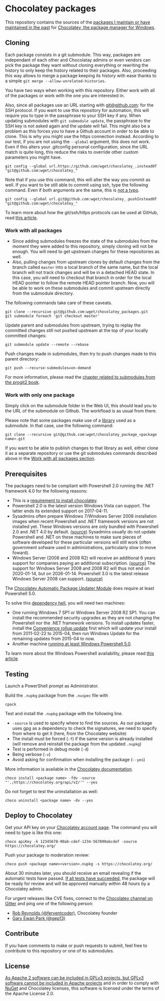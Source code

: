 # Chocolatey packages

This repository contains the sources of the [packages I maintain or have maintained in the past](https://chocolatey.org/profiles/wget/) for [Chocolatey, the package manager for Windows](https://chocolatey.org/).

## Cloning

Each package consists in a git submodule. This way, packages are independant of each other and Chocolatay admins or even vendors can pick the package they want without cloning everything or rewriting the history to only keep the history related to their packages. Also, proceeding this way allows to merge a package keeping its history with ease thanks to a simple `git merge --allow-unrelated-histories`.

You have two ways when working with this repository. Either work with all of the packages or work with the one you are interested in.

Also, since all packages use an URL starting with git@github.com: for the SSH protocol. If you want to use this repository for automation, this will require you to type in the passphrase to your SSH key if any. When updating submodules with `git submodule update`, the passphrase to the SSH key is not asked again and the update will fail. This might also be a problem as this forces you to have a Github account in order to be able to clone. This is why you might use the https connection instead. According to our test, if you are not using the `--global` argument, this does not work. Even if this alters your .gitconfig personal configuration, since the URL match is quite long, this reduce the risks to override other custom parameters you might have.

    git config --global url.https://github.com/wget/chocolatey_.insteadOf "git@github.com:wget/chocolatey_"

Note that if you use this command, this will alter the way you commit as well. If you want to be still able to commit using ssh, type the following command. Even if both arguments are the same, this is [not a typo](https://groups.google.com/forum/#!topic/repo-discuss/jQq2Rn3gd0Q).

    git config --global url.git@github.com:wget/chocolatey_.pushInsteadOf "git@github.com:wget/chocolatey_"

To learn more about how the git/ssh/https protocols can be used at GitHub, read [this article](https://gist.github.com/grawity/4392747).

### Work with all packages

* Since adding submodules freezes the state of the submodules from the moment they were added to this repository, simply cloning will not be enough. You will need to get upstream changes for these repositories as well.
* Also, pulling changes from upstream clones by default changes from the branch called `master` into a local branch of the same name, but the local branch will not track changes and will be in a detached HEAD state. In this case, you will need to checkout that branch in order for the local HEAD pointer to follow the remote HEAD pointer branch. Now, you will be able to work on these submodules and commit upstream directly from the submodule directory.
 
The following commands take care of these caveats.

    git clone --recursive git@github.com:wget/chocolatey_packages.git
    git submodule foreach 'git checkout master'

Update parent and submodules from upstream, trying to replay the committed changes still not pushed upstream at the top of your locally committed changes:

    git submodule update --remote --rebase

Push changes made in submodules, then try to push changes made to this parent directory:

    git push --recurse-submodules=on-demand
    
For more information, please read the [chapter related to submodules from the progit2 book](https://github.com/progit/progit2/blob/master/book/07-git-tools/sections/submodules.asc).

### Work with only one package

Simply click on the submodule folder in the Web UI, this should lead you to the URL of the submodule on Github. The workfload is as usual from there.

Please note that some packages make use of a [library](https://github.com/wget/chocolatey_custom_functions) used as a submodule. In that case, use the following command:

    git clone --recursive git@github.com:wget/chocolatey_package_<package name>.git

If you want to be able to publish changes to that library as well, either clone it as a separate repository or use the git submodules commands described above in the [Work with all packages section](#work-with-all-packages).

## Prerequisites

The packages need to be compliant with Powershell 2.0 running the .NET framework 4.0 for the following reasons:

* This is a [requirement to install chocolatey](https://chocolatey.org/install#requirements).
* Powershell 2.0 is the latest version Windows Vista can support. The latter ends its extended support on 2017-04-11. 
* Sysadmins often prepare Windows 7/Windows Server 2008 installation images when recent Powershell and .NET framework versions are not installed yet. These Windows versions are only bundled with Powershell 2.0 and .NET 4.0 by default. [(source)](https://chocolatey.org/packages/openvpn#comment-2991181108) Sysadmins usually do not update Powershell and .NET on these machines to make sure pieces of software developed for these particular versions will still work (often government sofware used in administrations, particularly slow to move foward).
* Windows Server (2008 and 2008 R2) will receive an additional 6 years support for companies paying an additional subscription. [(source)](https://blogs.technet.microsoft.com/hybridcloud/2016/12/08/introducing-windows-server-premium-assurance-and-sql-server-premium-assurance/) The support for Windows Server 2008 and 2008 R2 will thus not end on 2020-01-14, but on 2026-01-14. Powershell 3.0 is the latest release Windows Server 2008 can support. [(source)](https://en.wikipedia.org/wiki/PowerShell#PowerShell_3.0)

The [Chocolatey Automatic Package Updater Module](https://github.com/majkinetor/au) does require at least Powershell 5.0.

To solve this [dependency hell](https://en.wikipedia.org/wiki/Dependency_hell), you will need two machines:

* One running Windows 7 SP1 or Windows Server 2008 R2 SP1. You can install the recommended security upgrades as they are not changing the Powershell nor the .NET framework versions. To install updates faster, install the [Convenience rollup update](https://support.microsoft.com/en-us/help/3125574) first which will update your install from 2011-02-22 to 2015-04, then run Windows Update for the remaining updates from 2015-04 to now.
* Another machine [running at least Windows Powershell 5.0](https://msdn.microsoft.com/en-us/powershell/scripting/setup/windows-powershell-system-requirements#operating-system-requirements).

To learn more about the Windows Powershell availability, please read [this article](https://4sysops.com/archives/powershell-versions-and-their-windows-version/).

## Testing

Launch a PowerShell prompt as Administrator.

Build the `.nupkg` package from the `.nuspec` file with

    cpack

Test and install the `.nupkg` package with the following line.

* `-source` is used to specify where to find the sources. As our package uses gpg as a dependency to check the signatures, we need to specify from where to get it (here, from the Chocolatey website)
* The install must be forced (`-f`) if the same version is already installed (will remove and reinstall the package from the updated `.nupkg`)
* Test is performed in debug mode (`-d`)
* Being verbose (`-v`)
* Avoid asking for confirmation when installing the package (`--yes`)

More information is available in the [Chocolatey documentation](https://chocolatey.org/docs/create-packages#testing-your-package).

    choco install <package name> -fdv -source "'.;https://chocolatey.org/api/v2/'" --yes
    
Do not forget to test the uninstallation as well:

    choco uninstall <package name> -dv --yes

## Deploy to Chocolatey

Get your API key on your [Chocolatey account page](https://chocolatey.org/account). The command you will need to type is like this one:

    choco apiKey -k 12345678-90ab-cdef-1234-567890abcdef -source https://chocolatey.org/

Push your package to moderation review:

    choco push <package name><version>.nupkg -s https://chocolatey.org/

About 30 minutes later, you should receive an email revealing if the automatic tests have passed. [If all tests have succeeded](https://github.com/chocolatey/package-validator/wiki#requirements), the package will be ready for review and will be approved manually within 48 hours by a Chocolatey admin.

For urgent releases like CVE fixes, connect to the [Chocolatey channel on Gitter](https://gitter.im/chocolatey/choco) and ping one of the following person:
* [Rob Reynolds (@ferventcoder)](https://github.com/ferventcoder), Chocolatey founder
* [Gary Ewan Park (@gep13)](https://github.com/gep13)

## Contribute

If you have comments to make or push requests to submit, feel free to contribute to this repository or one of its submodules.

## License

[As Apache 2 software can be included in GPLv3 projects, but GPLv3 software cannot be included in Apache projects](https://www.apache.org/licenses/GPL-compatibility.html) and in order to comply with [NuGet](https://www.nuget.org/policies/About) and Chocolatey licenses, this software is licensed under the terms of the Apache License 2.0. 
